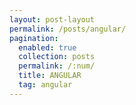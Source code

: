 ```yaml
---
layout: post-layout
permalink: /posts/angular/
pagination:
  enabled: true
  collection: posts
  permalink: /:num/
  title: ANGULAR
  tag: angular
---
```

